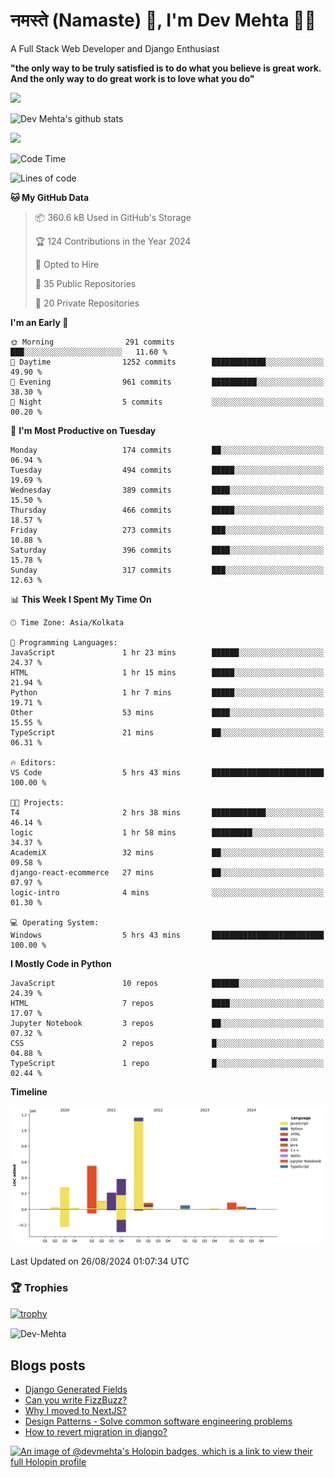 # नमस्ते (Namaste) :pray:, I'm Dev Mehta :man_technologist:
A Full Stack Web Developer and Django Enthusiast

**"the only way to be truly satisfied is to do what you believe is great work. And the only way to do great work is to love what you do"**

<img src="https://github-readme-stats.vercel.app/api?username=Dev-Mehta&show=reviews,discussions_started,discussions_answered,prs_merged,prs_merged_percentage" />

![Dev Mehta's github stats](https://github-readme-stats.vercel.app/api?username=Dev-Mehta&count_private=true&show_icons=true&theme=nightowl)

<img src="https://komarev.com/ghpvc/?username=Dev-Mehta" />

<!--START_SECTION:waka-->
![Code Time](http://img.shields.io/badge/Code%20Time-332%20hrs%2038%20mins-blue)

![Lines of code](https://img.shields.io/badge/From%20Hello%20World%20I%27ve%20Written-3.0%20million%20lines%20of%20code-blue)

**🐱 My GitHub Data** 

> 📦 360.6 kB Used in GitHub's Storage 
 > 
> 🏆 124 Contributions in the Year 2024
 > 
> 💼 Opted to Hire
 > 
> 📜 35 Public Repositories 
 > 
> 🔑 20 Private Repositories 
 > 
**I'm an Early 🐤** 

```text
🌞 Morning                291 commits         ███░░░░░░░░░░░░░░░░░░░░░░   11.60 % 
🌆 Daytime                1252 commits        ████████████░░░░░░░░░░░░░   49.90 % 
🌃 Evening                961 commits         ██████████░░░░░░░░░░░░░░░   38.30 % 
🌙 Night                  5 commits           ░░░░░░░░░░░░░░░░░░░░░░░░░   00.20 % 
```
📅 **I'm Most Productive on Tuesday** 

```text
Monday                   174 commits         ██░░░░░░░░░░░░░░░░░░░░░░░   06.94 % 
Tuesday                  494 commits         █████░░░░░░░░░░░░░░░░░░░░   19.69 % 
Wednesday                389 commits         ████░░░░░░░░░░░░░░░░░░░░░   15.50 % 
Thursday                 466 commits         █████░░░░░░░░░░░░░░░░░░░░   18.57 % 
Friday                   273 commits         ███░░░░░░░░░░░░░░░░░░░░░░   10.88 % 
Saturday                 396 commits         ████░░░░░░░░░░░░░░░░░░░░░   15.78 % 
Sunday                   317 commits         ███░░░░░░░░░░░░░░░░░░░░░░   12.63 % 
```


📊 **This Week I Spent My Time On** 

```text
🕑︎ Time Zone: Asia/Kolkata

💬 Programming Languages: 
JavaScript               1 hr 23 mins        ██████░░░░░░░░░░░░░░░░░░░   24.37 % 
HTML                     1 hr 15 mins        █████░░░░░░░░░░░░░░░░░░░░   21.94 % 
Python                   1 hr 7 mins         █████░░░░░░░░░░░░░░░░░░░░   19.71 % 
Other                    53 mins             ████░░░░░░░░░░░░░░░░░░░░░   15.55 % 
TypeScript               21 mins             ██░░░░░░░░░░░░░░░░░░░░░░░   06.31 % 

🔥 Editors: 
VS Code                  5 hrs 43 mins       █████████████████████████   100.00 % 

🐱‍💻 Projects: 
T4                       2 hrs 38 mins       ████████████░░░░░░░░░░░░░   46.14 % 
logic                    1 hr 58 mins        █████████░░░░░░░░░░░░░░░░   34.37 % 
AcademiX                 32 mins             ██░░░░░░░░░░░░░░░░░░░░░░░   09.58 % 
django-react-ecommerce   27 mins             ██░░░░░░░░░░░░░░░░░░░░░░░   07.97 % 
logic-intro              4 mins              ░░░░░░░░░░░░░░░░░░░░░░░░░   01.30 % 

💻 Operating System: 
Windows                  5 hrs 43 mins       █████████████████████████   100.00 % 
```

**I Mostly Code in Python** 

```text
JavaScript               10 repos            ██████░░░░░░░░░░░░░░░░░░░   24.39 % 
HTML                     7 repos             ████░░░░░░░░░░░░░░░░░░░░░   17.07 % 
Jupyter Notebook         3 repos             ██░░░░░░░░░░░░░░░░░░░░░░░   07.32 % 
CSS                      2 repos             █░░░░░░░░░░░░░░░░░░░░░░░░   04.88 % 
TypeScript               1 repo              █░░░░░░░░░░░░░░░░░░░░░░░░   02.44 % 
```



**Timeline**

![Lines of Code chart](https://raw.githubusercontent.com/Dev-Mehta/Dev-Mehta/master/assets/bar_graph.png)


 Last Updated on 26/08/2024 01:07:34 UTC
<!--END_SECTION:waka-->

### 🏆 Trophies
[![trophy](https://github-profile-trophy.vercel.app/?username=Dev-Mehta&row=2&column=3&margin-w=15&margin-h=15&no-bg=true&frame=false&theme=onestar)](https://github.com/ryo-ma/github-profile-trophy)

<img align="center" src="https://github-readme-streak-stats.herokuapp.com/?user=Dev-Mehta&" alt="Dev-Mehta" />

## Blogs posts<!-- BLOG-POST-LIST:START -->
- [Django Generated Fields](https://simplifiedweb.netlify.app/django-generated-fields)
- [Can you write FizzBuzz?](https://simplifiedweb.netlify.app/can-you-write-fizzbuzz)
- [Why I moved to NextJS?](https://simplifiedweb.netlify.app/why-i-moved-to-nextjs)
- [Design Patterns - Solve common software engineering problems](https://simplifiedweb.netlify.app/design-patterns-solve-common-software-engineering-problems)
- [How to revert migration in django?](https://simplifiedweb.netlify.app/how-to-revert-migration-in-django)
<!-- BLOG-POST-LIST:END -->

[![An image of @devmehta's Holopin badges, which is a link to view their full Holopin profile](https://holopin.me/devmehta)](https://holopin.io/@devmehta)
